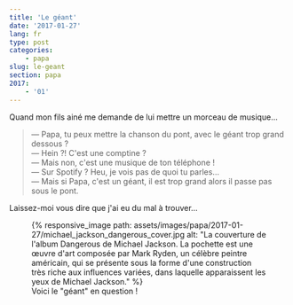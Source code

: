 ```yaml
---
title: 'Le géant'
date: '2017-01-27'
lang: fr
type: post
categories:
    - papa
slug: le-geant
section: papa
2017:
    - '01'
---
```


Quand mon fils ainé me demande de lui mettre un morceau de musique…

<!-- more -->

> — Papa, tu peux mettre la chanson du pont, avec le géant trop grand dessous ?  
> — Hein ?! C'est une comptine ?  
> — Mais non, c'est une musique de ton téléphone !  
> — Sur Spotify ? Heu, je vois pas de quoi tu parles…  
> — Mais si Papa, c'est un géant, il est trop grand alors il passe pas sous le pont.

Laissez-moi vous dire que j'ai eu du mal à trouver…

<figure>
      {% responsive_image path: assets/images/papa/2017-01-27/michael_jackson_dangerous_cover.jpg alt: "La couverture de l'album Dangerous de Michael Jackson. La pochette est une œuvre d'art composée par Mark Ryden, un célèbre peintre américain, qui se présente sous la forme d'une construction très riche aux influences variées, dans laquelle apparaissent les yeux de Michael Jackson." %}
  <figcaption>Voici le "géant" en question !</figcaption>
</figure>

